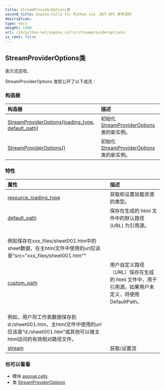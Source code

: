 ```yaml
---
title: StreamProviderOptions类
second_title: Aspose.Cells for Python via .NET API 参考资料
description:
type: docs
weight: 1380
url: /zh/python-net/aspose.cells/streamprovideroptions/
is_root: false
---
```

## StreamProviderOptions类
表示流选项。



StreamProviderOptions 类型公开了以下成员：

### 构造器
|构造器|描述|
| :- | :- |
| [StreamProviderOptions(loading_type, default_path)](/cells/zh/python-net/aspose.cells/streamprovideroptions/__init__/#ResourceLoadingType-str) |初始化 [StreamProviderOptions](/cells/zh/python-net/aspose.cells/streamprovideroptions) 类的新实例。|
| [StreamProviderOptions()](/cells/zh/python-net/aspose.cells/streamprovideroptions/__init__/#) |初始化 [StreamProviderOptions](/cells/zh/python-net/aspose.cells/streamprovideroptions) 类的新实例。|


### 特性
|属性|描述|
| :- | :- |
| [resource_loading_type](/cells/zh/python-net/aspose.cells/streamprovideroptions/resource_loading_type) |获取和设置加载资源的类型。|
| [default_path](/cells/zh/python-net/aspose.cells/streamprovideroptions/default_path) |保存在生成的 html 文件中的默认路径 (URL) 为引用源。<br/>例如保存在xxx_files/sheet001.htm中的sheet数据，在主html文件中使用的url应该是“src="xxx_files/sheet001.htm""|
| [custom_path](/cells/zh/python-net/aspose.cells/streamprovideroptions/custom_path) |用户自定义路径（URL）保存在生成的 html 文件中，用于引用源。如果用户未定义，将使用 DefaultPath。<br/>例如，用户将工作表数据保存到d:/sheet001.htm，主html文件中使用的url应该是“d:/sheet001.htm”或其他可以被主html访问的有效相对路径文件。|
| [stream](/cells/zh/python-net/aspose.cells/streamprovideroptions/stream) |获取/设置流|



### 也可以看看
* 模块 [aspose.cells](..)
* 类 [StreamProviderOptions](/cells/zh/python-net/aspose.cells/streamprovideroptions)
